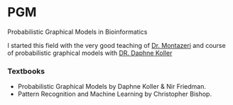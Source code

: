 # PGM
Probabilistic Graphical Models in Bioinformatics

I started this field with the very good teaching of [Dr. Montazeri](http://lcbb.ut.ac.ir) 
and course of probabilistic graphical models with [DR. Daphne Koller ](https://www.youtube.com/watch?v=N0xxCZP0KIc&list=PLzERW_Obpmv-_TkPEmCyzaJUGHtl7S01i&index=3)
### Textbooks
- Probabilistic Graphical Models by Daphne Koller & Nir Friedman.
- Pattern Recognition and Machine Learning by  Christopher Bishop.

